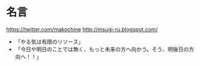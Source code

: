# 名言

https://twitter.com/makochine
http://msugi-ru.blogspot.com/

* 「やる気は有限のリソース」
* 「今日や明日のことでは無く、もっと未来の方へ向かう。そう、明後日の方向へ！！」
